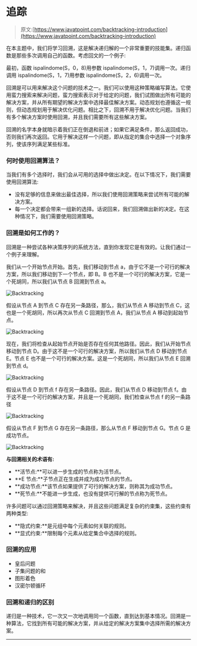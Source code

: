 # 追踪

> 原文:[https://www.javatpoint.com/backtracking-introduction](https://www.javatpoint.com/backtracking-introduction)

在本主题中，我们将学习回溯，这是解决递归解的一个非常重要的技能集。递归函数是那些多次调用自己的函数。考虑回文的一个例子:

最初，函数 ispalindome(S，0，8)用参数 ispalindome(S，1，7)调用一次。递归调用 ispalindome(S，1，7)用参数 ispalindome(S，2，6)调用一次。

回溯是可以用来解决这个问题的技术之一。我们可以使用这种策略编写算法。它使用蛮力搜索来解决问题，蛮力搜索表示对于给定的问题，我们试图做出所有可能的解决方案，并从所有期望的解决方案中选择最佳解决方案。动态规划也遵循这一规则，但动态规划用于解决优化问题。相比之下，回溯不用于解决优化问题。当我们有多个解决方案时使用回溯，并且我们需要所有这些解决方案。

回溯的名字本身就暗示着我们正在倒退和前进；如果它满足条件，那么返回成功，否则我们再次返回。它用于解决这样一个问题，即从指定的集合中选择一个对象序列，使该序列满足某些标准。

### 何时使用回溯算法？

当我们有多个选择时，我们会从可用的选择中做出决定。在以下情况下，我们需要使用回溯算法:

*   没有足够的信息来做出最佳选择，所以我们使用回溯策略来尝试所有可能的解决方案。
*   每一个决定都会带来一组新的选择。话说回来，我们回溯做出新的决定。在这种情况下，我们需要使用回溯策略。

### 回溯是如何工作的？

回溯是一种尝试各种决策序列的系统方法，直到你发现它是有效的。让我们通过一个例子来理解。

我们从一个开始节点开始。首先，我们移动到节点 a，由于它不是一个可行的解决方案，所以我们移动到下一个节点，即 B。B 也不是一个可行的解决方案，它是一个死胡同，所以我们从节点 B 回溯到节点 a。

![Backtracking](../Images/2e5a282b0b058381cd1a995c50396b77.png)

假设从节点 A 到节点 C 存在另一条路径，那么，我们从节点 A 移动到节点 C，这也是一个死胡同，所以再次从节点 C 回溯到节点 A，我们从节点 A 移动到起始节点。

![Backtracking](../Images/c154515edf666abdd71cad174332494d.png)

现在，我们将检查从起始节点开始是否存在任何其他路径。因此，我们从开始节点移动到节点 D。由于这不是一个可行的解决方案，所以我们从节点 D 移动到节点 E。节点 E 也不是一个可行的解决方案。这是一个死胡同，所以我们从节点 E 回溯到节点 d。

![Backtracking](../Images/6ac0516e4d4c43e5548732e794a91173.png)

假设从节点 D 到节点 f 存在另一条路径。因此，我们从节点 D 移动到节点 f。由于这不是一个可行的解决方案，并且是一个死胡同，我们检查从节点 f 的另一条路径

![Backtracking](../Images/c76a9ac984fe8ace93721d369bd9b912.png)

假设从节点 F 到节点 G 存在另一条路径，那么从节点 F 移动到节点 G。节点 G 是成功节点。

![Backtracking](../Images/1ed44afca27269d73f23b8c192dd50b2.png)

**与回溯相关的术语有:**

*   **活节点:**可以进一步生成的节点称为活节点。
*   **E 节点:**子节点正在生成并成为成功节点的节点。
*   **成功节点:**该节点如果提供了可行的解决方案，则称其为成功节点。
*   **死节点:**不能进一步生成，也没有提供可行解的节点称为死节点。

许多问题可以通过回溯策略来解决，并且这些问题满足复杂的约束集，这些约束有两种类型:

*   **隐式约束:**是元组中每个元素如何关联的规则。
*   **显式约束:**限制每个元素从给定集合中选择的规则。

### 回溯的应用

*   皇后问题
*   子集问题的和
*   图形着色
*   汉密尔顿循环

### 回溯和递归的区别

递归是一种技术，它一次又一次地调用同一个函数，直到达到基本情况。回溯是一种算法，它找到所有可能的解决方案，并从给定的解决方案集中选择所需的解决方案。

* * *